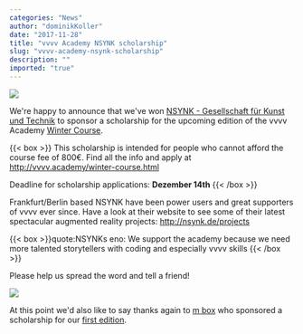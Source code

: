 ```yaml
---
categories: "News"
author: "dominikKoller"
date: "2017-11-28"
title: "vvvv Academy NSYNK scholarship"
slug: "vvvv-academy-nsynk-scholarship"
description: ""
imported: "true"
---
```



![](nsynk.png) 

We're happy to announce that we've won [NSYNK - Gesellschaft für Kunst und Technik](http://nsynk.de/) to sponsor a scholarship for the upcoming edition of the vvvv Academy [Winter Course](http://vvvv.academy/winter-course.html).

{{< box >}}
This scholarship is intended for people who cannot afford the course fee of 800€. Find all the info and apply at http://vvvv.academy/winter-course.html

Deadline for scholarship applications: **Dezember 14th**{{< /box >}}

Frankfurt/Berlin based NSYNK have been power users and great supporters of vvvv ever since. Have a look at their website to see some of their latest spectacular augmented reality projects: http://nsynk.de/projects

{{< box >}}quote:NSYNKs eno:
We support the academy because we need more talented storytellers with coding and especially vvvv skills{{< /box >}}

Please help us spread the word and tell a friend!

![](vvvv-academy_logo_quarter_0.png) 

At this point we'd also like to say thanks again to [m box](http://www.m-box.de/) who sponsored a scholarship for our [first edition](http://vvvv.academy/summer-course.html).




